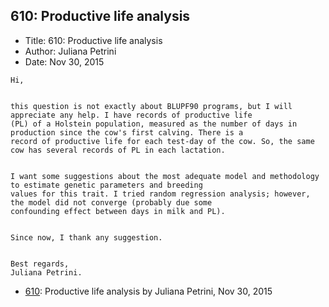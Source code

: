 ## 610: Productive life analysis

- Title: 610: Productive life analysis
- Author: Juliana Petrini
- Date: Nov 30, 2015

```
Hi, 


this question is not exactly about BLUPF90 programs, but I will appreciate any help. I have records of productive life
(PL) of a Holstein population, measured as the number of days in production since the cow's first calving. There is a
record of productive life for each test-day of the cow. So, the same cow has several records of PL in each lactation. 


I want some suggestions about the most adequate model and methodology to estimate genetic parameters and breeding
values for this trait. I tried random regression analysis; however, the model did not converge (probably due some
confounding effect between days in milk and PL). 


Since now, I thank any suggestion. 


Best regards, 
Juliana Petrini. 
```

- [610](0610.md): Productive life analysis by Juliana Petrini, Nov 30, 2015
